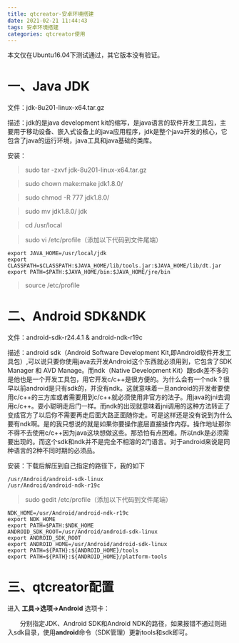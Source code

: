 ```yaml
---
title: qtcreator-安卓环境搭建
date: 2021-02-21 11:44:43
tags: 安卓环境搭建
categories: qtcreator使用
---
```

本文仅在Ubuntu16.04下测试通过，其它版本没有验证。
 <!-- more -->

一、Java JDK
=====
文件：jdk-8u201-linux-x64.tar.gz

描述：jdk的是java development kit的缩写，是java语言的软件开发工具包，主要用于移动设备、嵌入式设备上的java应用程序，jdk是整个java开发的核心，它包含了java的运行环境，java工具和java基础的类库。

安装：

>sudo tar -zxvf jdk-8u201-linux-x64.tar.gz

>sudo chown make:make jdk1.8.0/

>sudo chmod -R 777 jdk1.8.0/

>sudo mv jdk1.8.0/ jdk

>cd /usr/local

>sudo vi /etc/profile（添加以下代码到文件尾端）

    export JAVA_HOME=/usr/local/jdk
    export CLASSPATH=$CLASSPATH:$JAVA_HOME/lib/tools.jar:$JAVA_HOME/lib/dt.jar
    export PATH=$PATH:$JAVA_HOME/bin:$JAVA_HOME/jre/bin

>source /etc/profile

二、Android SDK&NDK
=====
文件：android-sdk-r24.4.1 & android-ndk-r19c

描述：android sdk（Android Software Development Kit,即Android软件开发工具包）,可以说只要你使用java去开发Android这个东西就必须用到，它包含了SDK Manager 和 AVD Manage。而ndk（Native Development Kit）跟sdk差不多的是他也是一个开发工具包，用它开发c/c++是很方便的。为什么会有一个ndk？很早以前android是只有sdk的，并没有ndk。这就意味着一旦android的开发者要使用c/c++的三方库或者需要用到c/c++就必须使用非官方的法子。用java的jni去调用c/c++。耍小聪明走后门一样。而ndk的出现就意味着jni调用的这种方法转正了变成官方了以后你不需要再走后面大路正面随你走。可是这样还是没有说到为什么要有ndk啊。是的我只想说的就是如果你要操作底层直接操作内存。操作地址那你不得不去使用c/c++因为java这块想做这些。那恐怕有点困难。所以ndk是必须需要出现的。而这个sdk和ndk并不是完全不相溶的2门语言。对于android来说是同种语言的2种不同时期的必须品。

安装：下载后解压到自己指定的路径下，我的如下

    /usr/Android/android-sdk-linux
    /usr/Android/android-ndk-r19c
    
>sudo gedit /etc/profile（添加以下代码到文件尾端）    

	NDK_HOME=/usr/Android/android-ndk-r19c
	export NDK_HOME
	export PATH=$PATH:$NDK_HOME
	ANDROID_SDK_ROOT=/usr/Android/android-sdk-linux
	export ANDROID_SDK_ROOT
	export ANDROID_HOME=/usr/Android/android-sdk-linux
	export PATH=${PATH}:${ANDROID_HOME}/tools
	export PATH=${PATH}:${ANDROID_HOME}/platform-tools

三、qtcreator配置
=====
进入 **工具->选项->Android** 选项卡：

&emsp;&emsp;分别指定JDK、Android SDK和Android NDK的路径，如果报错不通过则进入sdk目录，使用**android**命令（SDK管理）更新tools和sdk即可。